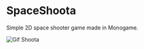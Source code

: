 # SpaceShoota
Simple 2D space shooter game made in Monogame.

![Gif Shoota](https://user-images.githubusercontent.com/43520453/141078203-bd72b76e-e0d3-4fd8-9663-3e442e1334cf.gif)
